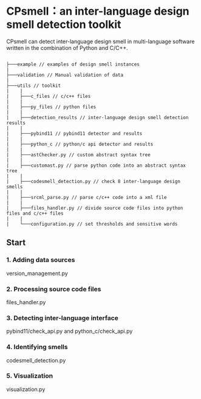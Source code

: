 # CPsmell：an inter-language design smell detection toolkit

CPsmell can detect inter-language design smell  in multi-language software written in the combination of Python and C/C++.
```text

├───example // examples of design smell instances
|
├───validation // Manual validation of data
|
├───utils // toolkit
|    |
|    ├───c_files // c/c++ files
|    |
|    ├───py_files // python files
|    |
|    ├───detection_results // inter-language design smell detection results
|    |
|    ├───pybind11 // pybind11 detector and results
|    |
|    ├───python_c // python/c api detector and results
|    |
|    ├───astChecker.py // custom abstract syntax tree
|    |
|    ├───customast.py // parse python code into an abstract syntax tree
|    |
|    ├───codesmell_detection.py // check 8 inter-language design smells
|    |
|    ├───srcml_parse.py // parse c/c++ code into a xml file
|    |
|    ├───files_handler.py // divide source code files into python files and c/c++ files
|    |
|    └───configuration.py // set thresholds and sensitive words 
```


## Start

### 1. Adding data sources

version_management.py

### 2. Processing source code files

files_handler.py 

### 3. Detecting  inter-language interface

pybind11/check_api.py and python_c/check_api.py

### 4. Identifying smells

codesmell_detection.py

### 5. Visualization

visualization.py


